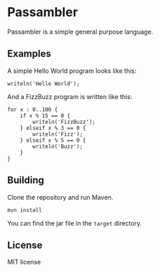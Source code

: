 # Passambler
Passambler is a simple general purpose language.

## Examples
A simple Hello World program looks like this:
```
writeln('Hello World');
```

And a FizzBuzz program is written like this:
```
for x : 0..100 {
    if x % 15 == 0 {
        writeln('FizzBuzz');
    } elseif x % 3 == 0 {
        writeln('Fizz');
    } elseif x % 5 == 0 {
        writeln('Buzz');
    }
}
```

## Building
Clone the repository and run Maven.
```
mvn install
```
You can find the jar file in the `target` directory.

## License
MIT license